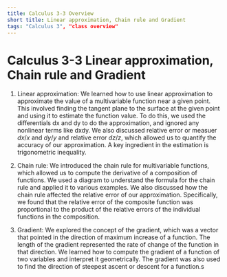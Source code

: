 ```yaml
---
title: Calculus 3-3 Overview
short title: Linear approximation, Chain rule and Gradient
tags: "Calculus 3", "class overview"
---
```

# Calculus 3-3 Linear approximation, Chain rule and Gradient

1. Linear approximation: We learned how to use linear approximation to approximate the value of a multivariable function near a given point. This involved finding the tangent plane to the surface at the given point and using it to estimate the function value. To do this, we used the differentials dx and dy to do the approximation, and ignored any nonlinear terms like dxdy. We also discussed relative error or measuer $dx/x$ and $dy/y$ and relative error $dz/z$, which allowed us to quantify the accuracy of our approximation. A key ingredient in the estimation is trigonometric inequality.

2. Chain rule: We introduced the chain rule for multivariable functions, which allowed us to compute the derivative of a composition of functions. We used a diagram to understand the formula for the chain rule and applied it to various examples. We also discussed how the chain rule affected the relative error of our approximation. Specifically, we found that the relative error of the composite function was proportional to the product of the relative errors of the individual functions in the composition.

3. Gradient: We explored the concept of the gradient, which was a vector that pointed in the direction of maximum increase of a function. The length of the gradient represented the rate of change of the function in that direction. We learned how to compute the gradient of a function of two variables and interpret it geometrically. The gradient was also used to find the direction of steepest ascent or descent for a function.s